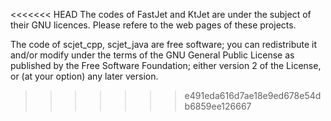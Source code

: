 <<<<<<< HEAD
The codes of FastJet and KtJet are under the subject of their GNU licences.
Please refere to the web pages of these projects.

The code of scjet_cpp, scjet_java are free software; you can redistribute it and/or modify
under the terms of the GNU General Public License as published by the Free Software Foundation; either version 2 of the License, or (at your option) any later version.
>>>>>>> e491eda616d7ae18e9ed678e54db6859ee126667
